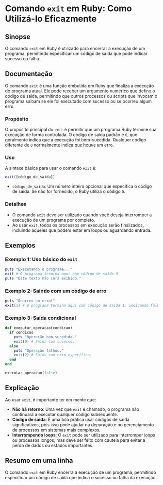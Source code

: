 <!--
Meta Description: # Comando `exit` em Ruby: Como Utilizá-lo Eficazmente ## Sinopse O comando `exit` em Ruby é utilizado para encerrar a execução de um programa, permiti...
Meta Keywords: exit, que, código, saída, ruby
-->

# Comando `exit` em Ruby: Como Utilizá-lo Eficazmente

## Sinopse
O comando `exit` em Ruby é utilizado para encerrar a execução de um programa, permitindo especificar um código de saída que pode indicar sucesso ou falha.

## Documentação
O comando `exit` é uma função embutida em Ruby que finaliza a execução do programa atual. Ele pode receber um argumento numérico que define o código de saída, permitindo que outros processos ou scripts que invocam o programa saibam se ele foi executado com sucesso ou se ocorreu algum erro.

### Propósito
O propósito principal do `exit` é permitir que um programa Ruby termine sua execução de forma controlada. O código de saída padrão é `0`, que geralmente indica que a execução foi bem-sucedida. Qualquer código diferente de `0` normalmente indica que houve um erro.

### Uso
A sintaxe básica para usar o comando `exit` é:

```ruby
exit([código_de_saida])
```

- `código_de_saida`: Um número inteiro opcional que especifica o código de saída. Se não for fornecido, o Ruby utiliza o código `0`.

### Detalhes
- O comando `exit` deve ser utilizado quando você deseja interromper a execução de um programa por completo.
- Ao usar `exit`, todos os processos em execução serão finalizados, incluindo aqueles que podem estar em loops ou aguardando entrada.

## Exemplos

### Exemplo 1: Uso básico do `exit`
```ruby
puts "Executando o programa..."
exit # O programa termina aqui com código de saída 0.
puts "Este texto não será exibido."
```

### Exemplo 2: Saindo com um código de erro
```ruby
puts "Ocorreu um erro!"
exit(1) # O programa termina aqui com código de saída 1, indicando falha.
```

### Exemplo 3: Saída condicional
```ruby
def executar_operacao(condicao)
  if condicao
    puts "Operação bem-sucedida."
    exit(0) # Saída com sucesso.
  else
    puts "Operação falhou."
    exit(2) # Saída com erro específico.
  end
end

executar_operacao(false)
```

## Explicação
Ao usar `exit`, é importante ter em mente que:

- **Não há retorno**: Uma vez que `exit` é chamado, o programa não continuará a executar qualquer código subsequente.
- **Código de saída**: É uma boa prática usar códigos de saída significativos, pois isso pode ajudar na depuração e no gerenciamento de processos em sistemas mais complexos.
- **Interrompendo loops**: O `exit` pode ser utilizado para interromper loops ou processos longos, mas deve ser feito com cautela para evitar a perda de dados ou estados importantes.

## Resumo em uma linha
O comando `exit` em Ruby encerra a execução de um programa, permitindo especificar um código de saída que indica o sucesso ou falha da execução.
